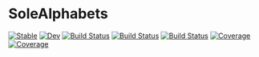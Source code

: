 # SoleAlphabets

[![Stable](https://img.shields.io/badge/docs-stable-blue.svg)](https://aclai-lab.github.io/SoleAlphabets.jl/stable)
[![Dev](https://img.shields.io/badge/docs-dev-blue.svg)](https://aclai-lab.github.io/SoleAlphabets.jl/dev)
[![Build Status](https://travis-ci.com/aclai-lab/SoleAlphabets.jl.svg?branch=master)](https://travis-ci.com/aclai-lab/SoleAlphabets.jl)
[![Build Status](https://ci.appveyor.com/api/projects/status/github/aclai-lab/SoleAlphabets.jl?svg=true)](https://ci.appveyor.com/project/aclai-lab/SoleAlphabets-jl)
[![Build Status](https://api.cirrus-ci.com/github/aclai-lab/SoleAlphabets.jl.svg)](https://cirrus-ci.com/github/aclai-lab/SoleAlphabets.jl)
[![Coverage](https://codecov.io/gh/aclai-lab/SoleAlphabets.jl/branch/master/graph/badge.svg)](https://codecov.io/gh/aclai-lab/SoleAlphabets.jl)
[![Coverage](https://coveralls.io/repos/github/aclai-lab/SoleAlphabets.jl/badge.svg?branch=master)](https://coveralls.io/github/aclai-lab/SoleAlphabets.jl?branch=master)
